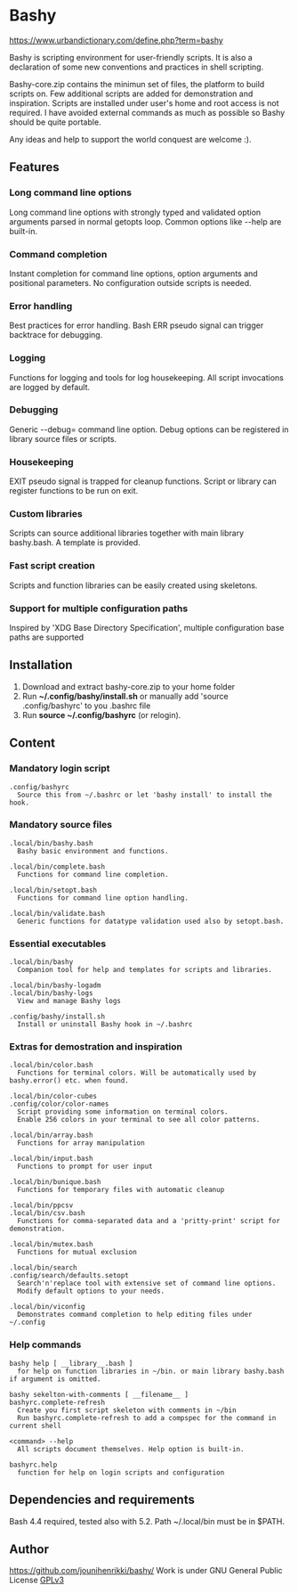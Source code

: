 # Bashy
https://www.urbandictionary.com/define.php?term=bashy

Bashy is scripting environment for user-friendly scripts.
It is also a declaration of some new conventions and practices in shell scripting.

Bashy-core.zip contains the minimun set of files, the platform to build scripts on. Few additional scripts are added for demonstration and inspiration.
Scripts are installed under user's home and root access is not required. I have avoided external commands as much as possible so Bashy should be quite portable.

Any ideas and help to support the world conquest are welcome :).

## Features
### Long command line options
Long command line options with strongly typed and validated option arguments parsed in normal getopts loop. Common options like --help are built-in.

### Command completion
Instant completion for command line options, option arguments and positional parameters. No configuration outside scripts is needed.

### Error handling
Best practices for error handling. Bash ERR pseudo signal can trigger backtrace for debugging.

### Logging
Functions for logging and tools for log housekeeping. All script invocations are logged by default.

### Debugging
Generic --debug= command line option. Debug options can be registered in library source files or scripts.

### Housekeeping
EXIT pseudo signal is trapped for cleanup functions. Script or library can register functions to be run on exit.

### Custom libraries
Scripts can source additional libraries together with main library bashy.bash. A template is provided.

### Fast script creation
Scripts and function libraries can be easily created using skeletons.

### Support for multiple configuration paths
Inspired by 'XDG Base Directory Specification', multiple configuration base paths are supported

## Installation
1. Download and extract bashy-core.zip to your home folder
2. Run **~/.config/bashy/install.sh** or manually add 'source .config/bashyrc' to you .bashrc file
3. Run **source ~/.config/bashyrc** (or relogin).

## Content
### Mandatory login script
    .config/bashyrc
      Source this from ~/.bashrc or let 'bashy install' to install the hook.
### Mandatory source files
    .local/bin/bashy.bash
      Bashy basic environment and functions.

    .local/bin/complete.bash
      Functions for command line completion.

    .local/bin/setopt.bash
      Functions for command line option handling.

    .local/bin/validate.bash
      Generic functions for datatype validation used also by setopt.bash.
### Essential executables
    .local/bin/bashy
      Companion tool for help and templates for scripts and libraries.

    .local/bin/bashy-logadm
    .local/bin/bashy-logs
      View and manage Bashy logs

    .config/bashy/install.sh
      Install or uninstall Bashy hook in ~/.bashrc
### Extras for demostration and inspiration
    .local/bin/color.bash
      Functions for terminal colors. Will be automatically used by bashy.error() etc. when found.

    .local/bin/color-cubes
    .config/color/color-names
      Script providing some information on terminal colors.
      Enable 256 colors in your terminal to see all color patterns.

    .local/bin/array.bash
      Functions for array manipulation

    .local/bin/input.bash
      Functions to prompt for user input

    .local/bin/bunique.bash
      Functions for temporary files with automatic cleanup

    .local/bin/ppcsv
    .local/bin/csv.bash
      Functions for comma-separated data and a 'pritty-print' script for demonstration.

    .local/bin/mutex.bash
      Functions for mutual exclusion

    .local/bin/search
    .config/search/defaults.setopt
      Search'n'replace tool with extensive set of command line options.
      Modify default options to your needs.

    .local/bin/viconfig
      Demonstrates command completion to help editing files under ~/.config
### Help commands
    bashy help [ __library__.bash ]
      for help on function libraries in ~/bin. or main library bashy.bash if argument is omitted.

    bashy sekelton-with-comments [ __filename__ ]
    bashyrc.complete-refresh
      Create you first script skeleton with comments in ~/bin
      Run bashyrc.complete-refresh to add a compspec for the command in current shell

    <command> --help
      All scripts document themselves. Help option is built-in.

    bashyrc.help
      function for help on login scripts and configuration
## Dependencies and requirements
Bash 4.4 required, tested also with 5.2.
Path ~/.local/bin must be in $PATH.
## Author
https://github.com/jounihenrikki/bashy/
Work is under GNU General Public License [GPLv3](https://www.gnu.org/licenses/gpl-3.0.html)
